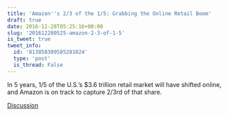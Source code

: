 ```yaml
---
title: 'Amazon''s 2/3 of the 1/5: Grabbing the Online Retail Boom'
draft: true
date: 2016-12-28T05:25:16+00:00
slug: '201612280525-amazon-2-3-of-1-5'
is_tweet: true
tweet_info:
  id: '813858309585281024'
  type: 'post'
  is_thread: False
---
```




In 5 years, 1/5 of the U.S.’s $3.6 trillion retail market will have shifted online, and Amazon is on track to capture 2/3rd of that share.

[Discussion](https://x.com/sytelus/status/813858309585281024)
